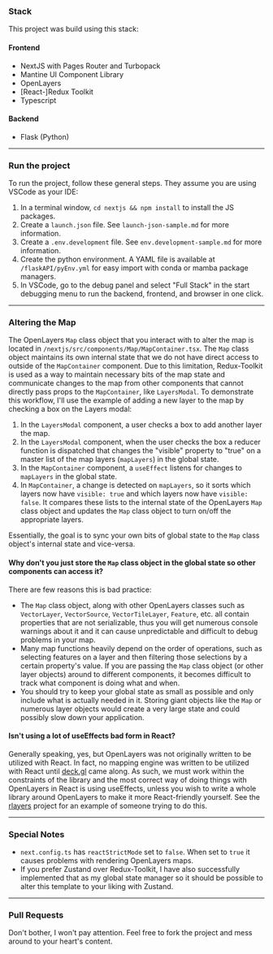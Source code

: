 ### Stack

This project was build using this stack:

#### Frontend

-   NextJS with Pages Router and Turbopack
-   Mantine UI Component Library
-   OpenLayers
-   [React-]Redux Toolkit
-   Typescript

#### Backend

-   Flask (Python)

---

### Run the project

To run the project, follow these general steps. They assume you are using VSCode as your IDE:

1. In a terminal window, `cd nextjs && npm install` to install the JS packages.
2. Create a `launch.json` file. See `launch-json-sample.md` for more information.
3. Create a `.env.development` file. See `env.development-sample.md` for more information.
4. Create the python environment. A YAML file is available at `/flaskAPI/pyEnv.yml` for easy import with conda or mamba package managers.
5. In VSCode, go to the debug panel and select "Full Stack" in the start debugging menu to run the backend, frontend, and browser in one click.

---

### Altering the Map

The OpenLayers `Map` class object that you interact with to alter the map is located in `/nextjs/src/components/Map/MapContainer.tsx`. The `Map` class object maintains its own internal state that we do not have direct access to outside of the `MapContainer` component. Due to this limitation, Redux-Toolkit is used as a way to maintain necessary bits of the map state and communicate changes to the map from other components that cannot directly pass props to the `MapContainer`, like `LayersModal`. To demonstrate this workflow, I'll use the example of adding a new layer to the map by checking a box on the Layers modal:

1. In the `LayersModal` component, a user checks a box to add another layer the map.
2. In the `LayersModal` component, when the user checks the box a reducer function is dispatched that changes the "visible" property to "true" on a master list of the map layers (`mapLayers`) in the global state.
3. In the `MapContainer` component, a `useEffect` listens for changes to `mapLayers` in the global state.
4. In `MapContainer`, a change is detected on `mapLayers`, so it sorts which layers now have `visible: true` and which layers now have `visible: false`. It compares these lists to the internal state of the OpenLayers `Map` class object and updates the `Map` class object to turn on/off the appropriate layers.

Essentially, the goal is to sync your own bits of global state to the `Map` class object's internal state and vice-versa.

#### Why don't you just store the `Map` class object in the global state so other components can access it?

There are few reasons this is bad practice:

-   The `Map` class object, along with other OpenLayers classes such as `VectorLayer`, `VectorSource`, `VectorTileLayer`, `Feature`, etc. all contain properties that are not serializable, thus you will get numerous console warnings about it and it can cause unpredictable and difficult to debug problems in your map.
-   Many map functions heavily depend on the order of operations, such as selecting features on a layer and then filtering those selections by a certain property's value. If you are passing the `Map` class object (or other layer objects) around to different components, it becomes difficult to track what component is doing what and when.
-   You should try to keep your global state as small as possible and only include what is actually needed in it. Storing giant objects like the `Map` or numerous layer objects would create a very large state and could possibly slow down your application.

#### Isn't using a lot of useEffects bad form in React?

Generally speaking, yes, but OpenLayers was not originally written to be utilized with React. In fact, no mapping engine was written to be utilized with React until [deck.gl](https://deck.gl) came along. As such, we must work within the constraints of the library and the most correct way of doing things with OpenLayers in React is using useEffects, unless you wish to write a whole library around OpenLayers to make it more React-friendly yourself. See the [rlayers](https://github.com/mmomtchev/rlayers) project for an example of someone trying to do this.

---

### Special Notes

-   `next.config.ts` has `reactStrictMode` set to `false`. When set to `true` it causes problems with rendering OpenLayers maps.
-   If you prefer Zustand over Redux-Toolkit, I have also successfully implemented that as my global state manager so it should be possible to alter this template to your liking with Zustand.

---

### Pull Requests

Don't bother, I won't pay attention. Feel free to fork the project and mess around to your heart's content.
